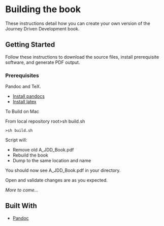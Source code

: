 # Building the book

These instructions detail how you can create your own version of the Journey Driven Development book.

## Getting Started

Follow these instructions to download the source files, install prerequisite software, and generate PDF output.

### Prerequisites

Pandoc and TeX.

<!--todo: finish--> 
 - [Install pandocs](https://pandoc.org/installing.html)
 - [Install latex](https://www.latex-project.org/get/)

To Build on Mac

From local repository root>sh build.sh

```
>sh build.sh
```
Script will:
 - Remove old A_JDD_Book.pdf
 - Rebuild the book
 - Dump to the same location and name

You should now see A_JDD_Book.pdf in your directory.

Open and validate changes are as you expected.

_More to come..._

<!-- todo: Write ## Publishing

Need to add this as a cross platform script (python perhaps) or create a Powershell version for Windows users.

A step by step series of examples that tell you how to get a development env running

Say what the step will be

```
Give the example
```

And repeat

```
until finished
```
-->

## Built With

* [Pandoc](https://pandoc.org/)

<!-- todo: Write ## Contributing 

Please read [CONTRIBUTING.md](CONTRIBUTING.md) for details on our code of conduct, and the process for submitting pull requests to us.
-->

<!-- todo: Write ## Versioning

We use [SemVer](http://semver.org/) for versioning. For the versions available, see the [tags on this repository](https://github.com/your/project/tags). 
-->